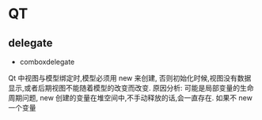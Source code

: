 # QT

## delegate

- comboxdelegate

 Qt 中视图与模型绑定时,模型必须用 new 来创建, 否则初始化时候,视图没有数据显示,或者后期视图不能随着模型的改变而改变.
 原因分析: 可能是局部变量的生命周期问题, new 创建的变量在堆空间中,不手动释放的话,会一直存在. 如果不 new 一个变量
